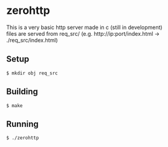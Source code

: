 # zerohttp
This is a very basic http server made in c (still in development)  
files are served from req_src/ (e.g. http://ip:port/index.html -> ./req_src/index.html)

## Setup
```console
$ mkdir obj req_src
```

## Building
```console
$ make
```

## Running
```console
$ ./zerohttp
```
